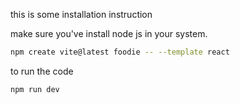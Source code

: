 this is some installation instruction

make sure you've install node js in your system.


```bash
npm create vite@latest foodie -- --template react

```

to run the code 
```bash
npm run dev

```
